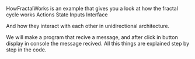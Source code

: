 HowFractalWorks is an example that gives you a look at how  the fractal cycle works
                Actions
          State         Inputs
                Interface

And how they interact with each other in unidirectional architecture.

We will make a program that recive a message, and after click in button display in console the message recived. All this things are explained step by step in the code.
